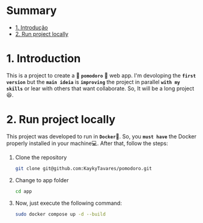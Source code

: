 # Summary
- [1. Introdução](#1-introduction)
- [2. Run project locally](#2-run-project-locally)

# 1. Introduction
This is a project to create a :tomato: **`pomodoro`** :tomato: web app. I'm devoloping the **`first version`** but the **`main ideia`** is **`improving`** the project in parallel **`with my skills`** or lear with others that want collaborate. So, It will be a long project :laughing:.  

# 2. Run project locally
This project was developed to run in **`Docker`**:whale:.
So, you **`must have`** the Docker properly installed in your machine:computer:. After that, follow the steps:

1. Clone the repository
    ``` bash
    git clone git@github.com:KaykyTavares/pomodoro.git
    ```
2. Change to app folder
    ``` bash
    cd app
    ```
3. Now, just execute the following command:
    ``` bash
    sudo docker compose up -d --build
    ```

